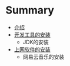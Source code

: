 # Summary

* [介绍](introduce.md)
* [开发工具的安装](install-development-tools.md)
   * JDK的安装
* [上网软件的安装](install-internet-tools.md)
   * 网易云音乐的安装

